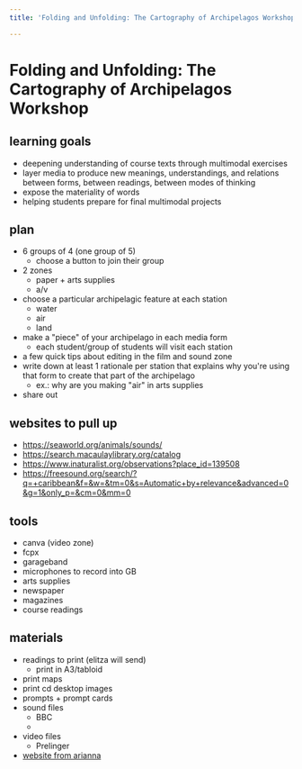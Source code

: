 ```yaml
---
title: 'Folding and Unfolding: The Cartography of Archipelagos Workshop'

---
```


# Folding and Unfolding: The Cartography of Archipelagos Workshop

## learning goals
* deepening understanding of course texts through multimodal exercises
* layer media to produce new meanings, understandings, and relations between forms, between readings, between modes of thinking
* expose the materiality of words
* helping students prepare for final multimodal projects 

## plan
* 6 groups of 4 (one group of 5)
    * choose a button to join their group
* 2 zones
    * paper + arts supplies
    * a/v
* choose a particular archipelagic feature at each station 
    * water
    * air
    * land
* make a "piece" of your archipelago in each media form
    * each student/group of students will visit each station
* a few quick tips about editing in the film and sound zone
* write down at least 1 rationale per station that explains why you're using that form to create that part of the archipelago
    * ex.: why are you making "air" in arts supplies
* share out

## websites to pull up
* https://seaworld.org/animals/sounds/
* https://search.macaulaylibrary.org/catalog
* https://www.inaturalist.org/observations?place_id=139508
* https://freesound.org/search/?q=+caribbean&f=&w=&tm=0&s=Automatic+by+relevance&advanced=0&g=1&only_p=&cm=0&mm=0

## tools
* canva (video zone)
* fcpx
* garageband
* microphones to record into GB
* arts supplies
* newspaper
* magazines
* course readings

## materials
* readings to print (elitza will send)
    * print in A3/tabloid
* print maps
* print cd desktop images
* prompts + prompt cards
* sound files
    * BBC
    * 
* video files
    * Prelinger
* [website from arianna](https://www.inaturalist.org/observations?place_id=139508)